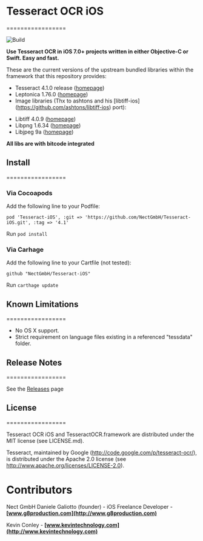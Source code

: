 # Tesseract OCR iOS
=================

![Build](https://github.com/NectGmbH/Tesseract-iOS/workflows/Build/badge.svg)

**Use Tesseract OCR in iOS 7.0+ projects written in either Objective-C or Swift.
Easy and fast.**

These are the current versions of the upstream bundled libraries within the framework that this repository provides:

* Tesseract 4.1.0 release ([homepage](https://github.com/tesseract-ocr/tesseract))
* Leptonica 1.76.0 ([homepage](http://leptonica.org/))
* Image libraries (Thx to ashtons and his [libtiff-ios] (https://github.com/ashtons/libtiff-ios) port):
- Libtiff 4.0.9 ([homepage](http://www.remotesensing.org/libtiff/))
- Libpng 1.6.34 ([homepage](http://www.libpng.org/pub/png/libpng.html))
- Libjpeg 9a ([homepage](http://libjpeg.sourceforge.net/))

**All libs are with bitcode integrated**

## Install
=================

### Via Cocoapods

Add the following line to your Podfile:
```
pod 'Tesseract-iOS', :git => 'https://github.com/NectGmbH/Tesseract-iOS.git', :tag => '4.1'
```
Run `pod install`

### Via Carhage

Add the following line to your Cartfile (not tested):
```
github "NectGmbH/Tesseract-iOS"
```
Run `carthage update`

## Known Limitations
=================

- No OS X support.
- Strict requirement on language files existing in a referenced "tessdata" folder.

## Release Notes
=================

See the [Releases](https://github.com/gali8/Tesseract-OCR-iOS/releases) page

## License
=================

Tesseract OCR iOS and TesseractOCR.framework are distributed under the MIT
license (see LICENSE.md).

Tesseract, maintained by Google (http://code.google.com/p/tesseract-ocr/), is
distributed under the Apache 2.0 license (see
http://www.apache.org/licenses/LICENSE-2.0).


Contributors
=================

Nect GmbH
Daniele Galiotto (founder) - iOS Freelance Developer -
**[www.g8production.com](http://www.g8production.com)**

Kevin Conley - **[www.kevintechnology.com](http://www.kevintechnology.com)**
